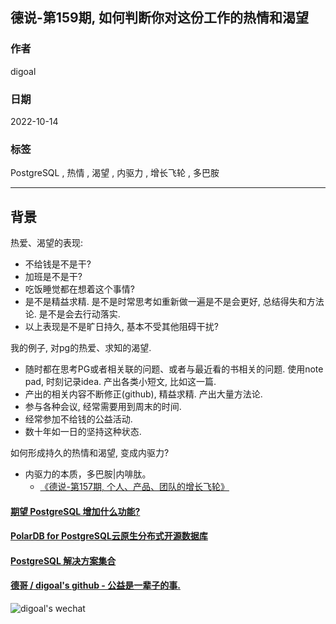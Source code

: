 ## 德说-第159期, 如何判断你对这份工作的热情和渴望    
      
### 作者      
digoal      
      
### 日期      
2022-10-14      
      
### 标签      
PostgreSQL , 热情 , 渴望 , 内驱力 , 增长飞轮 , 多巴胺        
      
----      
      
## 背景      
  
热爱、渴望的表现:     
- 不给钱是不是干?     
- 加班是不是干?     
- 吃饭睡觉都在想着这个事情?     
- 是不是精益求精. 是不是时常思考如重新做一遍是不是会更好, 总结得失和方法论. 是不是会去行动落实.     
- 以上表现是不是旷日持久, 基本不受其他阻碍干扰?     
    
    
我的例子, 对pg的热爱、求知的渴望.     
- 随时都在思考PG或者相关联的问题、或者与最近看的书相关的问题. 使用note pad, 时刻记录idea. 产出各类小短文, 比如这一篇.   
- 产出的相关内容不断修正(github), 精益求精. 产出大量方法论.     
- 参与各种会议, 经常需要用到周末的时间.     
- 经常参加不给钱的公益活动.     
- 数十年如一日的坚持这种状态.     
    
    
如何形成持久的热情和渴望, 变成内驱力?   
- 内驱力的本质，多巴胺|内啡肽。  
    - [《德说-第157期, 个人、产品、团队的增长飞轮》](../202210/20221007_03.md)    
  
  
#### [期望 PostgreSQL 增加什么功能?](https://github.com/digoal/blog/issues/76 "269ac3d1c492e938c0191101c7238216")
  
  
#### [PolarDB for PostgreSQL云原生分布式开源数据库](https://github.com/ApsaraDB/PolarDB-for-PostgreSQL "57258f76c37864c6e6d23383d05714ea")
  
  
#### [PostgreSQL 解决方案集合](https://yq.aliyun.com/topic/118 "40cff096e9ed7122c512b35d8561d9c8")
  
  
#### [德哥 / digoal's github - 公益是一辈子的事.](https://github.com/digoal/blog/blob/master/README.md "22709685feb7cab07d30f30387f0a9ae")
  
  
![digoal's wechat](../pic/digoal_weixin.jpg "f7ad92eeba24523fd47a6e1a0e691b59")
  
